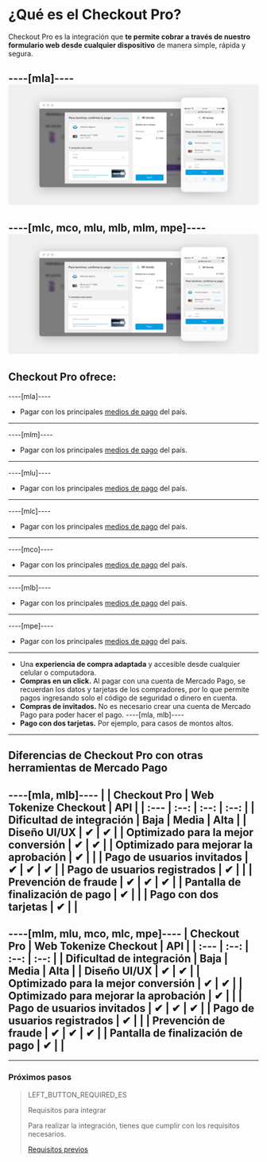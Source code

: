 # ¿Qué es el Checkout Pro?

Checkout Pro es la integración que **te permite cobrar a través de nuestro formulario web desde cualquier dispositivo** de manera simple, rápida y segura.

----[mla]----
![Basic-Checkout](/images/web-payment-checkout/cho-modal-mobile.png)
------------
----[mlc, mco, mlu, mlb, mlm, mpe]----
![Basic-Checkout](/images/web-payment-checkout/checkout-modal-sv.png)
------------

## Checkout Pro ofrece:

----[mla]----
* Pagar con los principales <a href="https://www.mercadopago.com.ar/ayuda/medios-de-pago-cuotas-promociones_264" target="_blank"> medios de pago</a> del país.
------------
----[mlm]----
* Pagar con los principales <a href="https://www.mercadopago.com.mx/ayuda/medios-de-pago-cuotas-promociones_264" target="_blank"> medios de pago</a> del país.
------------
----[mlu]----
* Pagar con los principales <a href="https://www.mercadopago.com.uy/ayuda/medios-de-pago-cuotas-promociones_264" target="_blank"> medios de pago</a> del país.
------------
----[mlc]----
* Pagar con los principales <a href="https://www.mercadopago.cl/ayuda/medios-de-pago-cuotas-promociones_264" target="_blank"> medios de pago</a> del país.
------------
----[mco]----
* Pagar con los principales <a href="https://www.mercadopago.com.co/ayuda/medios-de-pago-cuotas-promociones_264" target="_blank"> medios de pago</a> del país.
------------
----[mlb]----
* Pagar con los principales <a href="https://www.mercadopago.com.br/ajuda/meios-de-pagamento-parcelamento_265" target="_blank"> medios de pago</a> del país.
------------
----[mpe]----
* Pagar con los principales <a href="https://www.mercadopago.com.pe/ayuda/medios-de-pago-cuotas-promociones_264" target="_blank"> medios de pago</a> del país.
------------
* Una **experiencia de compra adaptada** y accesible desde cualquier celular o computadora.
* **Compras en un click.** Al pagar con una cuenta de Mercado Pago, se recuerdan los datos y tarjetas de los compradores, por lo que permite pagos ingresando solo el código de seguridad o dinero en cuenta.
* **Compras de invitados.** No es necesario crear una cuenta de Mercado Pago para poder hacer el pago.
----[mla, mlb]----
* **Pago con dos tarjetas.** Por ejemplo, para casos de montos altos.
------------

## Diferencias de Checkout Pro con otras herramientas de Mercado Pago

----[mla, mlb]----
| | Checkout Pro | Web Tokenize Checkout |      API |
| :---  | :--: | :--: | :--: |
| Dificultad de integración 			  	     |     Baja    |       Media         |     Alta |
| Diseño UI/UX 							  	           |      ✔      |         ✔           |
| Optimizado para la mejor conversión	     |      ✔      |         ✔           |
| Optimizado para mejorar la aprobación    |      ✔      |                     | 
| Pago de usuarios invitados         	     |      ✔      |         ✔           |      ✔ |
| Pago de usuarios registrados       	     |      ✔      |                     |
| Prevención de fraude               	     |      ✔      |         ✔           |      ✔ |
| Pantalla de finalización de pago		     |      ✔      |                     |
| Pago con dos tarjetas					           |      ✔      |                     |
------------
----[mlm, mlu, mco, mlc, mpe]----
                                   | Checkout Pro | Web Tokenize Checkout |      API |
| :---  | :--: | :--: | :--: |
| Dificultad de integración 			  	     |     Baja    |       Media         |     Alta |
| Diseño UI/UX 							  	           |      ✔      |         ✔           |
| Optimizado para la mejor conversión	     |      ✔      |         ✔           |
| Optimizado para mejorar la aprobación    |      ✔      |                     |
| Pago de usuarios invitados         	     |      ✔      |         ✔           |      ✔ |
| Pago de usuarios registrados       	     |      ✔      |                     |
| Prevención de fraude               	     |      ✔      |         ✔           |      ✔ |
| Pantalla de finalización de pago		     |      ✔      |                     |
------------

---

### Próximos pasos

> LEFT_BUTTON_REQUIRED_ES
>
> Requisitos para integrar
>
> Para realizar la integración, tienes que cumplir con los requisitos necesarios.
>
> [Requisitos previos](https://www.mercadopago.com.ar/developers/es/guides/online-payments/checkout-pro/previous-requirements/)
>
